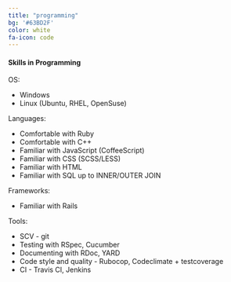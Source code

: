 ```yaml
---
title: "programming"
bg: '#63BD2F'
color: white
fa-icon: code
---
```


#### Skills in Programming

OS:

* Windows
* Linux (Ubuntu, RHEL, OpenSuse)

Languages:

* Comfortable with Ruby
* Comfortable with C++
* Familiar with JavaScript (CoffeeScript)
* Familiar with CSS (SCSS/LESS)
* Familiar with HTML
* Familiar with SQL up to INNER/OUTER JOIN

Frameworks:

* Familiar with Rails

Tools:

* SCV - git
* Testing with RSpec, Cucumber
* Documenting with RDoc, YARD
* Code style and quality - Rubocop, Codeclimate + testcoverage
* CI - Travis CI, Jenkins
